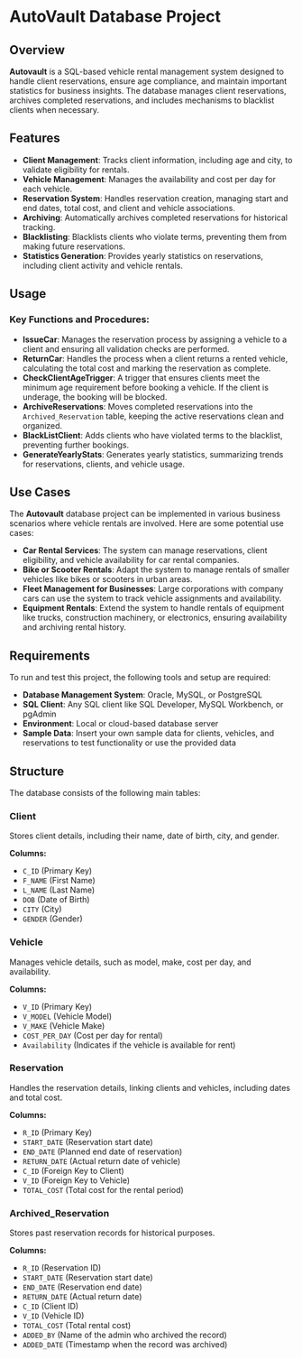 # AutoVault Database Project

## Overview

**Autovault** is a SQL-based vehicle rental management system designed to handle client reservations, ensure age compliance, and maintain important statistics for business insights. The database manages client reservations, archives completed reservations, and includes mechanisms to blacklist clients when necessary.

## Features

- **Client Management**: Tracks client information, including age and city, to validate eligibility for rentals.
- **Vehicle Management**: Manages the availability and cost per day for each vehicle.
- **Reservation System**: Handles reservation creation, managing start and end dates, total cost, and client and vehicle associations.
- **Archiving**: Automatically archives completed reservations for historical tracking.
- **Blacklisting**: Blacklists clients who violate terms, preventing them from making future reservations.
- **Statistics Generation**: Provides yearly statistics on reservations, including client activity and vehicle rentals.

## Usage

### Key Functions and Procedures:

- **IssueCar**: Manages the reservation process by assigning a vehicle to a client and ensuring all validation checks are performed.
- **ReturnCar**: Handles the process when a client returns a rented vehicle, calculating the total cost and marking the reservation as complete.
- **CheckClientAgeTrigger**: A trigger that ensures clients meet the minimum age requirement before booking a vehicle. If the client is underage, the booking will be blocked.
- **ArchiveReservations**: Moves completed reservations into the `Archived_Reservation` table, keeping the active reservations clean and organized.
- **BlackListClient**: Adds clients who have violated terms to the blacklist, preventing further bookings.
- **GenerateYearlyStats**: Generates yearly statistics, summarizing trends for reservations, clients, and vehicle usage.

## Use Cases

The **Autovault** database project can be implemented in various business scenarios where vehicle rentals are involved. Here are some potential use cases:

- **Car Rental Services**: The system can manage reservations, client eligibility, and vehicle availability for car rental companies.
- **Bike or Scooter Rentals**: Adapt the system to manage rentals of smaller vehicles like bikes or scooters in urban areas.
- **Fleet Management for Businesses**: Large corporations with company cars can use the system to track vehicle assignments and availability.
- **Equipment Rentals**: Extend the system to handle rentals of equipment like trucks, construction machinery, or electronics, ensuring availability and archiving rental history.

## Requirements

To run and test this project, the following tools and setup are required:

- **Database Management System**: Oracle, MySQL, or PostgreSQL
- **SQL Client**: Any SQL client like SQL Developer, MySQL Workbench, or pgAdmin
- **Environment**: Local or cloud-based database server
- **Sample Data**: Insert your own sample data for clients, vehicles, and reservations to test functionality or use the provided data


## Structure

The database consists of the following main tables:

### Client
Stores client details, including their name, date of birth, city, and gender.

**Columns:**
- `C_ID` (Primary Key)
- `F_NAME` (First Name)
- `L_NAME` (Last Name)
- `DOB` (Date of Birth)
- `CITY` (City)
- `GENDER` (Gender)

### Vehicle
Manages vehicle details, such as model, make, cost per day, and availability.

**Columns:**
- `V_ID` (Primary Key)
- `V_MODEL` (Vehicle Model)
- `V_MAKE` (Vehicle Make)
- `COST_PER_DAY` (Cost per day for rental)
- `Availability` (Indicates if the vehicle is available for rent)

### Reservation
Handles the reservation details, linking clients and vehicles, including dates and total cost.

**Columns:**
- `R_ID` (Primary Key)
- `START_DATE` (Reservation start date)
- `END_DATE` (Planned end date of reservation)
- `RETURN_DATE` (Actual return date of vehicle)
- `C_ID` (Foreign Key to Client)
- `V_ID` (Foreign Key to Vehicle)
- `TOTAL_COST` (Total cost for the rental period)

### Archived_Reservation
Stores past reservation records for historical purposes.

**Columns:**
- `R_ID` (Reservation ID)
- `START_DATE` (Reservation start date)
- `END_DATE` (Reservation end date)
- `RETURN_DATE` (Actual return date)
- `C_ID` (Client ID)
- `V_ID` (Vehicle ID)
- `TOTAL_COST` (Total rental cost)
- `ADDED_BY` (Name of the admin who archived the record)
- `ADDED_DATE` (Timestamp when the record was archived)
